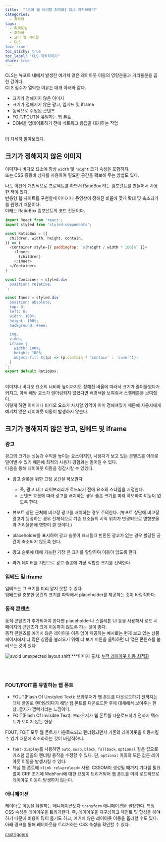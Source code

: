 ```yaml
---
title:  "[코어 웹 바이탈 최적화] CLS 최적화하기"
categories: 
  - 최적화
tags:
  - 리팩토링
  - 최적화
  - 코어 웹 바이탈
  - CLS
toc: true
toc_sticky: true
toc_label: "CLS 최적화하기"
share: true
---
```


CLS는 뷰포트 내에서 발생한 예기치 않은 레이아웃 이동의 영향분율과 거리율분을 곱한 값이다. <br>
CLS 점수가 열악한 이유는 대개 아래와 같다. <br>
- 크기가 정해지지 않은 이미지
- 크기가 정해지지 않은 광고, 임베드 및 iframe
- 동적으로 주입된 콘텐츠
- FOIT/FOUT을 유발하는 웹 폰트
- DOM을 업데이트하기 전에 네트워크 응답을 대기하는 작업

<br>
더 자세히 알아보겠다.

## 크기가 정해지지 않은 이미지
이미지나 비디오 요소에 항상 `width` 및 `height` 크기 속성을 포함하자. <br>
또는 CSS 종횡비 상자를 사용하여 필요한 공간을 확보해 두는 방법도 있다. <br>

나도 이전에 개인적으로 프로젝트를 하면서 RatioBox 라는 컴포넌트를 만들어서 사용한 적이 있다. <br>
반응형 웹 사이트를 구현할때 이미지나 동영상이 정해진 비율에 맞게 확대 및 축소되기를 원했기 때문이다. <br>
아래는 RatioBox 컴포넌트의 코드 전문이다. <br>

```javascript
import React from 'react';
import styled from 'styled-components';

const RatioBox = ({
  children, width, height, contain,
}) => (
  <Container style={{ paddingTop: `${height / width * 100}%` }}>
    <Inner>
      {children}
    </Inner>
  </Container>
)

const Container = styled.div`
  position: relative;
`;

const Inner = styled.div`
  position: absolute;
  top: 0;
  left: 0;
  width: 100%;
  height: 100%;
  background: #eee;

  img,
  video,
  iframe {
    width: 100%;
    height: 100%;
    object-fit: ${(p) => (p.contain ? 'contain' : 'cover')};
  }
`;
export default RatioBox;

```

<br>
이미지나 비디오 요소의 너비와 높이까지도 정해진 비율에 따라서 크기가 줄어들었다가 커지고, 아직 해당 요소가 렌더링되지 않았다면 배경색을 보여줘서 스켈레톤을 보여줬다. <br>
이렇게 하면 이미지나 비디오 요소가 차지할 영역이 이미 정해져있기 때문에 사용자에게 예기치 않은 레이아웃 이동이 발생하지 않는다.



## 크기가 정해지지 않은 광고, 임베드 및 iframe

### 광고
광고의 크기는 성능과 수익을 높이는 요소이지만, 사용자가 보고 있는 콘텐츠를 아래로 밀어낼 수 있기 때문에 최적의 사용자 경험과는 멀어질 수 있다. <br>
다음을 통해 레이아웃 이동을 경감시킬 수 있겠다. <br>

- 광고 슬롯을 위한 고정 공간을 확보한다.
  - 즉, 광고 태그 라이브러리가 로드되기 전에 요소의 스타일을 지정한다.
  - 콘텐츠 흐름에 따라 광고를 배치하는 경우 슬롯 크기를 미리 확보하여 이동이 없도록 한다.

- 뷰포트 상단 근처에 비고정 광고를 배치하는 경우 주의한다.
(뷰포트 상단에 비고정 광고가 등장하는 경우 전체적으로 기존 요소들의 시작 위치가 변경되므로 영향분율과 거리율분에 영향이 클 것이다.)

- placeholder를 표시하여 광고 슬롯이 표시될때 반환된 광고가 없는 경우 할당된 공간이 축소되지 않도록 한다.

- 광고 슬롯에 대해 가능한 가장 큰 크기를 할당하여 이동이 없도록 한다.

- 과거 데이터를 기반으로 광고 슬롯에 가장 적합한 크기를 선택한다.

### 임베드 및 iframe
임베드는 그 크기를 미리 알지 못할 수 있다. <br>
임베드될 충분한 공간의 크기를 파악해서 placeholder를 제공하는 것이 바람직하다.

### 동적 콘텐츠
동적 콘텐츠가 추가되어야 한다면 placeholder나 스켈레톤 UI 등을 사용해서 로드 시 페이지의 콘텐츠가 크게 이동하지 않도록 하는 것이 좋다. <br>
동적 콘텐츠를 예기치 않은 레이아웃 이동 없이 제공하는 예시로는 현재 보고 있는 상품 페이지에서 더 많은 상품을 불러오기 위해 더 보기 버튼을 클릭하면 더 많은 콘텐츠를 불러오는 것이 있다. <br>

![avoid unexpected layout shift](https://web-dev.imgix.net/image/OcYv93SYnIg1kfTihK6xqRDebvB2/TjsYVkcDf03ZOVCcsizv.png?auto=format&w=845)
***이미지 출처: [누적 레이아웃 이동 최적화](https://web.dev/i18n/ko/optimize-cls/#%ED%81%AC%EA%B8%B0%EA%B0%80-%EC%A0%95%ED%95%B4%EC%A7%80%EC%A7%80-%EC%95%8A%EC%9D%80-%EA%B4%91%EA%B3%A0,-%EC%9E%84%EB%B2%A0%EB%93%9C-%EB%B0%8F-iframe-%F0%9F%93%A2%F0%9F%98%B1)

<br><br>

### FOUT/FOIT를 유발하는 웹 폰트
- FOUT(Flash Of Unstyled Text): 브라우저가 웹 폰트를 다운로드하기 전까지는 대체 글꼴로 렌더링되다가 해당 웹 폰트를 다운로드한 후에 대체해서 보여주는 현상. 글자가 깜빡거리는 느낌이다.
- FOIT(Flash Of Invisible Text): 브라우저가 웹 폰트를 다운로드하기 전까지 텍스트가 보이지 않는 현상

FOUT, FOIT 모두 웹 폰트가 다운로드되고 렌더링되면서 기존의 레이아웃을 이동시킬 수 있기 때문에 최소화하는 것이 바람직하다. <br>

- `font-display`를 사용하면 `auto`, `swap`, `block`, `fallback`, `optional` 같은 값으로 커스텀 글꼴의 렌더링 동작을 수정할 수 있다. 단, `optional` 이외의 모든 값은 레이아웃 이동을 발생시킬 수 있다.
- 핵심 웹 폰트에 `<link rel=preload>` 사용: CSSOM이 생성될 때까지 기다릴 필요 없이 CRP 초기에 WebFont에 대한 요청이 트리거되어 웹 폰트를 미리 로드하므로 레이아웃 이동이 발생하지 않는다.

### 애니메이션
레이아웃 이동을 유발하는 애니메이션보다 `transform` 애니메이션을 권장한다.
특정 CSS 속성은 레이아웃을 트리거한다. 즉, 레이아웃을 재구성하고 페인트 및 합성을 해야하기 때문에 비용이 많이 들기도 하고, 예기치 않은 레이아웃 이동을 윱라할 수도 있다. <br>
아래 링크를 통해 레이아웃을 트리거하는 CSS 속성을 확인할 수 있다. <br>

[csstriggers](https://csstriggers.com/)



